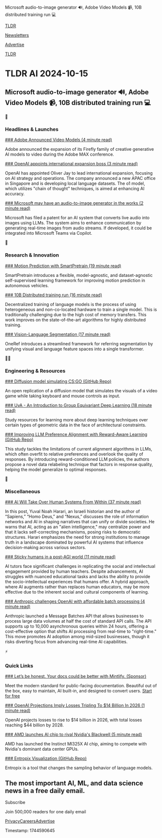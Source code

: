 Microsoft audio-to-image generator 🔊, Adobe Video Models 📹, 10B distributed training run 💻

[TLDR](/)

[Newsletters](/newsletters)

[Advertise](https://advertise.tldr.tech/)

[TLDR](/)

# TLDR AI 2024-10-15

## Microsoft audio-to-image generator 🔊, Adobe Video Models 📹, 10B distributed training run 💻

🚀

### Headlines & Launches

[### Adobe Announced Video Models (4 minute read)](https://blog.adobe.com/en/publish/2024/10/14/generate-video-beta-on-firefly-web-app?utm_source=tldrai)

Adobe announced the expansion of its Firefly family of creative generative AI models to video during the Adobe MAX conference.

[### OpenAI appoints international expansion boss (3 minute read)](https://www.theregister.com/2024/10/09/openai_appoints_international_expansion_boss/?utm_source=tldrai)

OpenAI has appointed Oliver Jay to lead international expansion, focusing on AI strategy and operations. The company announced a new APAC office in Singapore and is developing local language datasets. The o1 model, which utilizes "chain of thought" techniques, is aimed at enhancing AI accuracy.

[### Microsoft may have an audio-to-image generator in the works (2 minute read)](https://www.zdnet.com/article/microsoft-may-have-an-audio-to-image-generator-in-the-works-new-patent-shows/?utm_source=tldrai)

Microsoft has filed a patent for an AI system that converts live audio into images using LLMs. The system aims to enhance communication by generating real-time images from audio streams. If developed, it could be integrated into Microsoft Teams via Copilot.

🧠

### Research & Innovation

[### Motion Prediction with SmartPretrain (19 minute read)](https://arxiv.org/abs/2410.08669v1?utm_source=tldrai)

SmartPretrain introduces a flexible, model-agnostic, and dataset-agnostic self-supervised learning framework for improving motion prediction in autonomous vehicles.

[### 10B Distributed training run (16 minute read)](https://www.primeintellect.ai/blog/intellect-1?utm_source=tldrai)

Decentralized training of language models is the process of using heterogeneous and non-co-located hardware to train a single model. This is traditionally challenging due to the high cost of memory transfers. This work improves on the state-of-the-art algorithms for highly distributed training.

[### Vision-Language Segmentation (17 minute read)](https://arxiv.org/abs/2410.08021v1?utm_source=tldrai)

OneRef introduces a streamlined framework for referring segmentation by unifying visual and language feature spaces into a single transformer.

👨‍💻

### Engineering & Resources

[### Diffusion model simulating CS:GO (GitHub Repo)](https://github.com/eloialonso/diamond/tree/csgo?utm_source=tldrai)

An open replication of a diffusion model that simulates the visuals of a video game while taking keyboard and mouse controls as input.

[### UvA - An Introduction to Group Equivariant Deep Learning (18 minute read)](https://uvagedl.github.io/?utm_source=tldrai)

Study resources for learning more about deep learning techniques over certain types of geometric data in the face of architectural constraints.

[### Improving LLM Preference Alignment with Reward-Aware Learning (GitHub Repo)](https://github.com/shenao-zhang/reward-augmented-preference?utm_source=tldrai)

This study tackles the limitations of current alignment algorithms in LLMs, which often overfit to relative preferences and overlook the quality of responses. By introducing reward-conditioned LLM policies, the authors propose a novel data relabeling technique that factors in response quality, helping the model generalize to optimal responses.

🎁

### Miscellaneous

[### Al Will Take Over Human Systems From Within (37 minute read)](https://www.noemamag.com/al-will-take-over-human-systems-from-within/?utm_source=tldrai)

In this post, Yuval Noah Harari, an Israeli historian and the author of “Sapiens,” “Homo Deus,” and “Nexus,” discusses the role of information networks and AI in shaping narratives that can unify or divide societies. He warns that AI, acting as an "alien intelligence," may centralize power and that it lacks self-correcting mechanisms, posing risks to democratic structures. Harari emphasizes the need for strong institutions to manage truth in a landscape dominated by powerful AI systems that influence decision-making across various sectors.

[### Sticky humans in a post-AGI world (11 minute read)](https://www.theintrinsicperspective.com/p/sticky-humans-in-a-post-agi-world?utm_source=tldrai)

AI tutors face significant challenges in replicating the social and intellectual engagement provided by human teachers. Despite advancements, AI struggles with nuanced educational tasks and lacks the ability to provide the socio-intellectual experiences that humans offer. A hybrid approach, where AI augments rather than replaces human educators, may be more effective due to the inherent social and cultural components of learning.

[### Anthropic challenges OpenAI with affordable batch processing (4 minute read)](https://venturebeat.com/ai/anthropic-challenges-openai-with-affordable-batch-processing/?utm_source=tldrai)

Anthropic launched a Message Batches API that allows businesses to process large data volumes at half the cost of standard API calls. The API supports up to 10,000 asynchronous queries within 24 hours, offering a cost-effective option that shifts AI processing from real-time to "right-time." This move promotes AI adoption among mid-sized businesses, though it risks diverting focus from advancing real-time AI capabilities.

⚡️

### Quick Links

[### Let’s be honest. Your docs could be better with Mintlify. (Sponsor)](https://go.mintlify.com/qmSrFhv?utm_source=tldrai)

Meet the modern standard for public-facing documentation. Beautiful out of the box, easy to maintain, AI built-in, and designed to convert users. [Start for free](https://go.mintlify.com/qmSrFhv)

[### OpenAI Projections Imply Losses Tripling To $14 Billion In 2026 (1 minute read)](https://www.xm.com/research/markets/allNews/reuters/openai-projections-imply-losses-tripling-to-14-billion-in-2026-the-information-53942296?utm_source=tldrai)

OpenAI projects losses to rise to $14 billion in 2026, with total losses reaching $44 billion by 2028.

[### AMD launches AI chip to rival Nvidia's Blackwell (5 minute read)](https://www.cnbc.com/2024/10/10/amd-launches-mi325x-ai-chip-to-rival-nvidias-blackwell-.html?utm_source=tldrai)

AMD has launched the Instinct MI325X AI chip, aiming to compete with Nvidia's dominant data center GPUs.

[### Entropix Visualization (GitHub Repo)](https://github.com/samefarrar/entropix_mlx/tree/metrics_viz?utm_source=tldrai)

Entropix is a tool that changes the sampling behavior of language models.

## The most important AI, ML, and data science news in a free daily email.

Subscribe

Join 500,000 readers for one daily email

[Privacy](/privacy)[Careers](https://jobs.ashbyhq.com/tldr.tech)[Advertise](/ai/advertise)

Timestamp: 1744590645